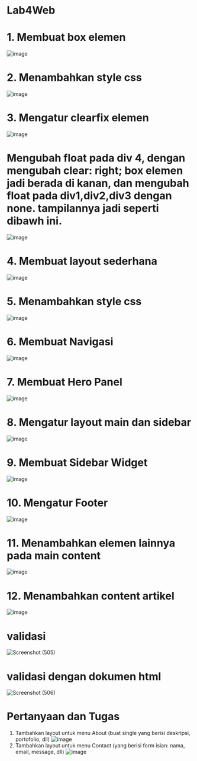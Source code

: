# Lab4Web
# 1. Membuat box elemen
![image](https://github.com/user-attachments/assets/ed245712-3a55-4e01-8db0-5db65b56e778)
# 2. Menambahkan style css
![image](https://github.com/user-attachments/assets/ff3bda96-5706-4cbe-8a00-fa4930837d80)
# 3. Mengatur clearfix elemen
![image](https://github.com/user-attachments/assets/b5a7d9db-c2ec-45d5-923c-a3903e1194d5)
# Mengubah float pada div 4, dengan mengubah clear: right; box elemen jadi berada di kanan, dan mengubah float pada div1,div2,div3 dengan none. tampilannya jadi seperti dibawh ini.
![image](https://github.com/user-attachments/assets/7b72c2ee-0ff4-4027-afc4-184771204f8d)
# 4. Membuat layout sederhana
![image](https://github.com/user-attachments/assets/60e6024d-5571-4d68-88e7-9270a095bb12)
# 5. Menambahkan style css
![image](https://github.com/user-attachments/assets/6dbfb674-5897-40cc-ad5f-16481ef1c3b7)
# 6. Membuat Navigasi
![image](https://github.com/user-attachments/assets/1ab29b3d-8ffb-4fcb-96dc-a092408da019)
# 7. Membuat Hero Panel
![image](https://github.com/user-attachments/assets/c772a105-2676-421c-bf61-0ab65adf373b)
# 8. Mengatur layout main dan sidebar
![image](https://github.com/user-attachments/assets/2893cd68-1848-4bd9-8d5c-4294c05dfe1a)
# 9. Membuat Sidebar Widget
![image](https://github.com/user-attachments/assets/3169362e-25ef-4421-9b36-f04d2fc24e34)
# 10. Mengatur Footer 
![image](https://github.com/user-attachments/assets/62659354-9c0a-418b-ab07-16f23f23ccd5)
# 11. Menambahkan elemen lainnya pada main content
![image](https://github.com/user-attachments/assets/f16378ac-ee5b-4783-805b-44af82b06763)
# 12. Menambahkan content artikel
![image](https://github.com/user-attachments/assets/e9a33a6b-5dbb-48ea-a87d-0fb6b31f504e)
# validasi
![Screenshot (505)](https://github.com/user-attachments/assets/8c16af0c-4f28-4717-8074-c9e906524a03)
# validasi dengan dokumen html 
![Screenshot (506)](https://github.com/user-attachments/assets/b5cdefe2-7c88-423c-b779-dc54558521de)

# Pertanyaan dan Tugas
1. Tambahkan layout untuk menu About (buat single yang  berisi deskripsi, portofolio, dll)
![image](https://github.com/user-attachments/assets/1f5cdaa7-c93b-4645-b426-b9eacc6e1c9a)
3. Tambahkan layout untuk menu Contact (yang berisi form isian: nama, email, message, dll)
![image](https://github.com/user-attachments/assets/6d876d05-8b45-4448-8ae9-f0eaf96c5847)










